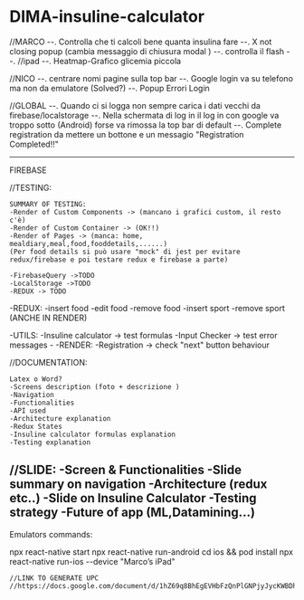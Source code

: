 # DIMA-insuline-calculator

//MARCO
--. Controlla che ti calcoli bene quanta insulina fare
--. X not closing popup (cambia messaggio di chiusura modal
)
--. controlla il flash
--. 
//ipad
--. Heatmap-Grafico glicemia piccola

//NICO
--. centrare nomi pagine sulla top bar
--. Google login va su telefono ma non da emulatore (Solved?)
--. Popup Errori Login

//GLOBAL
--. Quando ci si logga non sempre carica i dati vecchi da firebase/localstorage
--. Nella schermata di log in il log in con google va troppo sotto (Android) forse va rimossa la top bar di default 
--. Complete registration da mettere un bottone  e un messagio "Registration Completed!!"


----
FIREBASE

//TESTING:

    SUMMARY OF TESTING:
    -Render of Custom Components -> (mancano i grafici custom, il resto c'è)
    -Render of Custom Container -> (OK!!)
    -Render of Pages -> (manca: home, mealdiary,meal,food,fooddetails,......) 
    (Per food details si può usare "mock" di jest per evitare redux/firebase e poi testare redux e firebase a parte)

    -FirebaseQuery ->TODO
    -LocalStorage ->TODO
    -REDUX -> TODO

-REDUX:
    -insert food
    -edit food
    -remove food
    -insert sport
    -remove sport
    (ANCHE IN RENDER)

-UTILS:
    -Insuline calculator -> test formulas
    -Input Checker -> test error messages
    -
-RENDER:
    -Registration -> check "next" button behaviour

//DOCUMENTATION:

    Latex o Word?
    -Screens description (foto + descrizione )
    -Navigation
    -Functionalities
    -API used
    -Architecture explanation
    -Redux States
    -Insuline calculator formulas explanation
    -Testing explanation

//SLIDE:
    -Screen & Functionalities
    -Slide summary on navigation
    -Architecture (redux etc..)
    -Slide on Insuline Calculator
    -Testing strategy
    -Future of app (ML,Datamining...)
----------------------
Emulators commands:

npx react-native start
npx react-native run-android
cd ios && pod install
npx react-native run-ios --device "Marco’s iPad"


    //LINK TO GENERATE UPC 
    //https://docs.google.com/document/d/1hZ69q8BhEgEVHbFzQnPlGNPjyJycKWBDhY1jsT13np8/mobilebasic